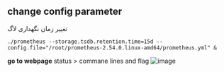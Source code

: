 ## change config parameter

تغییر زمان نگهداری لاگ
```
./prometheus --storage.tsdb.retention.time=15d --config.file="/root/prometheus-2.54.0.linux-amd64/prometheus.yml" &
```

**go to webpage**
status > commane lines and flag
![image](https://github.com/user-attachments/assets/dac023a3-f1d4-430e-a35d-be43b4c994b4)

